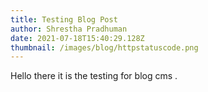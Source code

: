 ```yaml
---
title: Testing Blog Post
author: Shrestha Pradhuman
date: 2021-07-18T15:40:29.128Z
thumbnail: /images/blog/httpstatuscode.png
---
```

Hello there  it is the testing for blog cms .